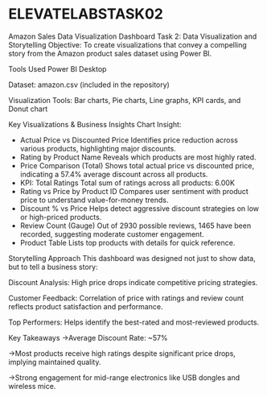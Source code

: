 # ELEVATELABSTASK02
Amazon Sales Data Visualization Dashboard
Task 2: Data Visualization and Storytelling
Objective:
To create visualizations that convey a compelling story from the Amazon product sales dataset using Power BI.

Tools Used
Power BI Desktop

Dataset: amazon.csv (included in the repository)

Visualization Tools: Bar charts, Pie charts, Line graphs, KPI cards, and Donut chart

Key Visualizations & Business Insights
Chart	Insight:
- Actual Price vs Discounted Price	Identifies price reduction across various products, highlighting major discounts.
- Rating by Product Name	Reveals which products are most highly rated.
- Price Comparison (Total)	Shows total actual price vs discounted price, indicating a 57.4% average discount across all products.
- KPI: Total Ratings	Total sum of ratings across all products: 6.00K
- Rating vs Price by Product ID	Compares user sentiment with product price to understand value-for-money trends.
- Discount % vs Price	Helps detect aggressive discount strategies on low or high-priced products.
- Review Count (Gauge)	Out of 2930 possible reviews, 1465 have been recorded, suggesting moderate customer engagement.
- Product Table	Lists top products with details for quick reference.

Storytelling Approach
This dashboard was designed not just to show data, but to tell a business story:

Discount Analysis: High price drops indicate competitive pricing strategies.

Customer Feedback: Correlation of price with ratings and review count reflects product satisfaction and performance.

Top Performers: Helps identify the best-rated and most-reviewed products.

Key Takeaways
 ->Average Discount Rate: ~57%

 ->Most products receive high ratings despite significant price drops, implying maintained quality.

 ->Strong engagement for mid-range electronics like USB dongles and wireless mice.


